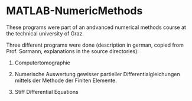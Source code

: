# MATLAB-NumericMethods
These programs were part of an andvanced numerical methods course at the technical university of Graz. 

Three different programs were done (description in german, copied from Prof. Sormann, explanations in the source directories):


1) Computertomographie

2) Numerische Auswertung gewisser partieller Differentialgleichungen mittels der Methode der Finiten Elemente.

3) Stiff Differential Equations

